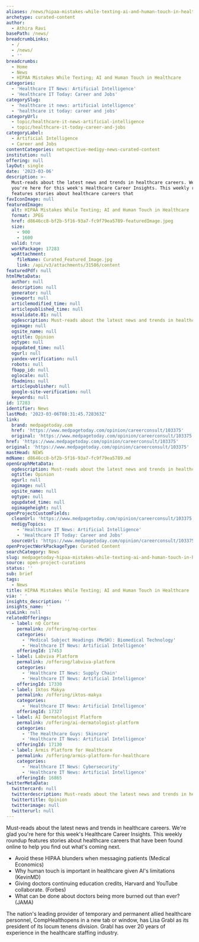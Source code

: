 ```yaml
---
aliases: /news/hipaa-mistakes-while-texting-ai-and-human-touch-in-healthcare
archetype: curated-content
author:
  - Athira Ravi
basePath: /news/
breadcrumbLinks:
  - /
  - /news/
  - ''
breadcrumbs:
  - Home
  - News
  - HIPAA Mistakes While Texting; AI and Human Touch in Healthcare
categories:
  - 'Healthcare IT News: Artificial Intelligence'
  - 'Healthcare IT Today: Career and Jobs'
categorySlug:
  - 'healthcare it news: artificial intelligence'
  - 'healthcare it today: career and jobs'
categoryUrl:
  - topic/healthcare-it-news-artificial-intelligence
  - topic/healthcare-it-today-career-and-jobs
categoryLabel:
  - Artificial Intelligence
  - Career and Jobs
contentCategories: netspective-medigy-news-curated-content
institution: null
offering: null
layOut: single
date: '2023-03-06'
description: >-
  Must-reads about the latest news and trends in healthcare careers. We're glad
  you're here for this week's Healthcare Career Insights. This weekly roundup
  features stories about healthcare careers that
favIconImage: null
featuredImage:
  alt: HIPAA Mistakes While Texting; AI and Human Touch in Healthcare
  format: JPEG
  href: d8646cc8-bf2b-5f16-93a7-fc9f79ea5789-featuredImage.jpeg
  size:
    - 900
    - 1600
  valid: true
  workPackage: 17283
  wpAttachment:
    fileName: Curated_Featured_Image.jpg
    link: /api/v3/attachments/31586/content
featuredPdf: null
htmlMetaData:
  author: null
  description: null
  generator: null
  viewport: null
  articlemodified_time: null
  articlepublished_time: null
  msvalidate.01: null
  ogdescription: Must-reads about the latest news and trends in healthcare careers
  ogimage: null
  ogsite_name: null
  ogtitle: Opinion
  ogtype: null
  ogupdated_time: null
  ogurl: null
  yandex-verification: null
  robots: null
  fbapp_id: null
  oglocale: null
  fbadmins: null
  articlepublisher: null
  google-site-verification: null
  keywords: null
id: 17283
identifier: News
lastMod: '2023-03-06T08:31:45.728363Z'
link:
  brand: medpagetoday.com
  href: 'https://www.medpagetoday.com/opinion/careerconsult/103375'
  original: 'https://www.medpagetoday.com/opinion/careerconsult/103375'
href: 'https://www.medpagetoday.com/opinion/careerconsult/103375'
original: 'https://www.medpagetoday.com/opinion/careerconsult/103375'
mastHead: NEWS
mdName: d8646cc8-bf2b-5f16-93a7-fc9f79ea5789.md
openGraphMetaData:
  ogdescription: Must-reads about the latest news and trends in healthcare careers
  ogtitle: Opinion
  ogurl: null
  ogimage: null
  ogsite_name: null
  ogtype: null
  ogupdated_time: null
  ogimageheight: null
openProjectCustomFields:
  cleanUrl: 'https://www.medpagetoday.com/opinion/careerconsult/103375'
  medigyTopics:
    - 'Healthcare IT News: Artificial Intelligence'
    - 'Healthcare IT Today: Career and Jobs'
  sourceUrl: 'https://www.medpagetoday.com/opinion/careerconsult/103375'
openProjectWorkPackageType: Curated Content
searchCategory: News
slug: medpagetoday-hipaa-mistakes-while-texting-ai-and-human-touch-in-healthcare
source: open-project-curations
status: ''
sub: brief
tags:
  - News
title: HIPAA Mistakes While Texting; AI and Human Touch in Healthcare
via: ' '
insights_description: ''
insights_name: ''
viaLink: null
relatedOfferings:
  - label: nQ Cortex
    permalink: /offering/nq-cortex
    categories:
      - 'Medical Subject Headings (MeSH): Biomedical Technology'
      - 'Healthcare IT News: Artificial Intelligence'
    offeringId: 17453
  - label: Labviva Platform
    permalink: /offering/labviva-platform
    categories:
      - 'Healthcare IT News: Supply Chain'
      - 'Healthcare IT News: Artificial Intelligence'
    offeringId: 17330
  - label: Iktos Makya
    permalink: /offering/iktos-makya
    categories:
      - 'Healthcare IT News: Artificial Intelligence'
    offeringId: 17327
  - label: AI Dermatologist Platform
    permalink: /offering/ai-dermatologist-platform
    categories:
      - 'The Healthcare Guys: Skincare'
      - 'Healthcare IT News: Artificial Intelligence'
    offeringId: 17130
  - label: Armis Platform for Healthcare
    permalink: /offering/armis-platform-for-healthcare
    categories:
      - 'Healthcare IT News: Cybersecurity'
      - 'Healthcare IT News: Artificial Intelligence'
    offeringId: 16865
twitterMetaData:
  twittercard: null
  twitterdescription: Must-reads about the latest news and trends in healthcare careers
  twittertitle: Opinion
  twitterimage: null
  twitterurl: null
---
```

<p>Must-reads about the latest news and trends in healthcare careers. We're glad you're here for this week's Healthcare Career Insights. This weekly roundup features stories about healthcare careers that have been found online to help you find out what's coming next.</p><ul><li>Avoid these HIPAA blunders when messaging patients (Medical Economics)</li><li>Why human touch is important in healthcare given AI's limitations (KevinMD)</li><li>Giving doctors continuing education credits, Harvard and YouTube collaborate. (Forbes)</li><li>What can be done about doctors being more burned out than ever? (JAMA)</li></ul><p>The nation's leading provider of temporary and permanent allied healthcare personnel, CompHealthopens in a new tab or window, has Lisa Grabl as its president of its locum tenens division. Grabl has over 20 years of experience in the healthcare staffing industry.</p>